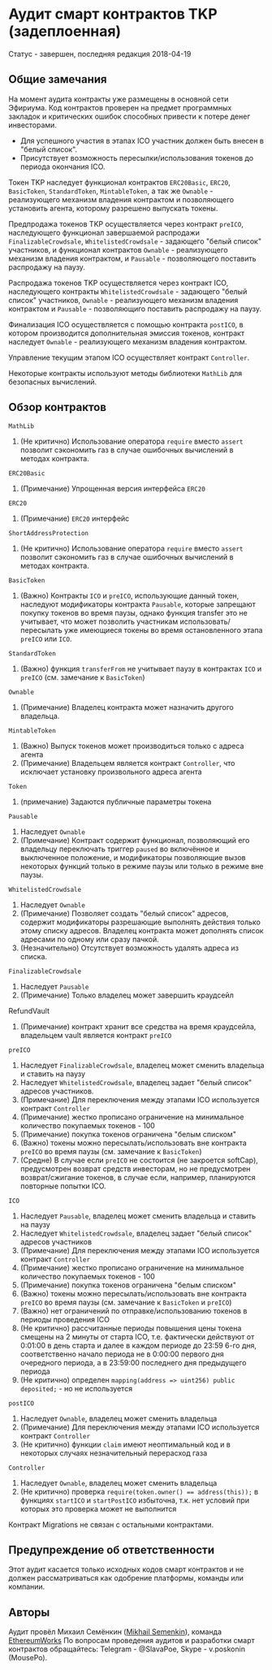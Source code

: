 # Аудит смарт контрактов TKP (задеплоенная)

Статус - завершен, последняя редакция 2018-04-19

## Общие замечания

На момент аудита контракты уже размещены в основной сети Эфириума.
Код контрактов проверен на предмет программных закладок и критических ошибок способных привести к потере денег инвесторами.
  
* Для успешного участия в этапах ICO участник должен быть внесен в "белый список".   
* Присутствует возможность пересылки/использования токенов до периода окончания ICO.

Токен TKP наследует функционал контрактов `ERC20Basic`, `ERC20`, `BasicToken`, `StandardToken`, `MintableToken`, а так же `Ownable` - реализующего механизм владения контрактом и позволяющего установить агента, которому разрешено выпускать токены.

Предпродажа токенов TKP осуществляется через контракт `preICO`, наследующего функционал завершаемой распродажи `FinalizableCrowdsale`, `WhitelistedCrowdsale` - задающего "белый список" участников, и функционал контрактов `Ownable` - реализующего механизм владения контрактом, и `Pausable` - позволяющего поставить распродажу на паузу.

Распродажа токенов TKP осуществляется через контракт ICO, наследующего контракты `WhitelistedCrowdsale` - задающего "белый список" участников, `Ownable` - реализующего механизм владения контрактом и `Pausable` - позволяющиго поставить распродажу на паузу.

Финализация ICO осуществляется с помощью контракта `postICO`, в котором производится дополнительная эмиссия токенов, контракт наследует `Ownable` - реализующего механизм владения контрактом.

Управление текущим этапом ICO осуществляет контракт `Controller`.

Некоторые контракты используют методы библиотеки `MathLib` для безопасных вычислений.

## Обзор контрактов

`MathLib`

1) (Не критично) Использование оператора `require` вместо `assert` позволит сэкономить газ в случае ошибочных вычислений в методах контракта.

`ERC20Basic`

1) (Примечание) Упрощенная версия интерфейса `ERC20`

`ERC20`

1) (Примечание) `ERC20` интерфейс

`ShortAddressProtection`

1) (Не критично) Использование оператора `require` вместо `assert` позволит сэкономить газ в случае ошибочных вычислений в методах контракта.

`BasicToken`

1) (Важно) Контракты `ICO` и `preICO`, использующие данный токен, наследуют модификаторы контракта `Pausable`, которые запрещают покупку токенов во время паузы, однако функция transfer это не учитывает, что может позволить участникам использовать/пересылать уже имеющиеся токены во время остановленного этапа `preICO` или `ICO`.   

`StandardToken`

1) (Важно) функция `transferFrom` не учитывает паузу в контрактах `ICO` и `preICO` (см. замечание к `BasicToken`)   

`Ownable`

1) (Примечание) Владелец контракта может назначить другого владельца.

`MintableToken`

1) (Важно) Выпуск токенов может производиться только с адреса агента
2) (Примечание) Владельцем является контракт `Controller`, что исключает установку произвольного адреса агента

`Token`

1) (примечание) Задаются публичные параметры токена

`Pausable`

1) Наследует `Ownable`
2) (Примечание) Контракт содержит функционал, позволяющий его владельцу переключать триггер `paused` во включённое и выключенное положение, и модификаторы позволяющие вызов некоторых функций только в режиме паузы или только в режиме вне паузы.

`WhitelistedCrowdsale`

1) Наследует `Ownable`
2) (Примечание) Позволяет создать "белый список" адресов, содержит модификаторы разрешающие выполнять действия только этому списку адресов. Владелец контракта может дополнять список адресами по одному или сразу пачкой.
3) (Незначительно) Отсутствует возможность удалять адреса из списка.  

`FinalizableCrowdsale`

1) Наследует `Pausable`
2) (Примечание) Только владелец может завершить краудсейл

RefundVault

1) (Примечание) контракт хранит все средства на время краудсейла, владельцем vault является контракт `preICO`

`preICO`

1) Наследует `FinalizableCrowdsale`, владелец может сменить владельца и ставить на паузу
2) Наследует `WhitelistedCrowdsale`, владелец задает "белый список" адресов участников.
3) (Примечание) Для переключения между этапами ICO используется контракт `Controller`
4) (Примечание) жестко прописано ограничение на минимальное количество покупаемых токенов - 100
5) (Примечание) покупка токенов ограничена "белым списком"
6) (Важно) токены можно пересылать/использовать вне контракта `preICO` во время паузы (см. замечание к `BasicToken`)
7) (Средне) В случае если `preICO` не состоится (не закроется softCap), предусмотрен возврат средств инвесторам, но не предусмотрен возврат/сжигание токенов, в случае если, например, планируются повторные попытки ICO.

`ICO`

1) Наследует `Pausable`, владелец может сменить владельца и ставить на паузу
2) Наследует `WhitelistedCrowdsale`, владелец задает "белый список" адресов участников
3) (Примечание) Для переключения между этапами ICO используется контракт `Controller`
4) (Примечание) жестко прописано ограничение на минимальное количество покупаемых токенов - 100
5) (Примечание) покупка токенов ограничена "белым списком"
6) (Важно) токены можно пересылать/использовать вне контракта `preICO` во время паузы (см. замечание к `BasicToken` и `preICO`)
7) (Важно) нет ограничений по отправке/использованию токенов в периоды проведения ICO
8) (Не критично) рассчитанные периоды повышения цены токена смещены на 2 минуты от старта ICO, т.е. фактически действуют от 0:01:00 в день старта и далее в каждом периоде до 23:59 6-го дня, соответственно начало периода не в 0:00:00 первого дня очередного периода, а в 23:59:00 последнего дня предыдущего периода 
9) (Не критично) определен `mapping(address => uint256) public deposited;` - но не используется

`postICO`

1) Наследует `Ownable`, владелец может сменить владельца
2) (Примечание) Для переключения между этапами ICO используется контракт `Controller`
3) (Не критично) функции `claim` имеют неоптимальный код и в некоторых случаях незначительный перерасход газа 

`Controller`

1) Наследует `Ownable`, владелец может сменить владельца
2) (Не критично) проверка `require(token.owner() == address(this));` в функциях `startICO` и `startPostICO` избыточна, т.к. нет условий при которых это проверка может не выполнится 

Контракт Migrations не связан с остальными контрактами.

## Предупреждение об ответственности

Этот аудит касается только исходных кодов смарт контрактов и не должен рассматриваться как одобрение платформы, команды или компании.

## Авторы

Аудит провёл Михаил Семёнкин ([Mikhail Semenkin](https://t.me/krogla)), команда [EthereumWorks](https://github.com/EthereumWorks)
По вопросам проведения аудитов и разработки смарт контрактов обращайтесь: Telegram - @SlavaPoe, Skype - v.poskonin (MousePo).

